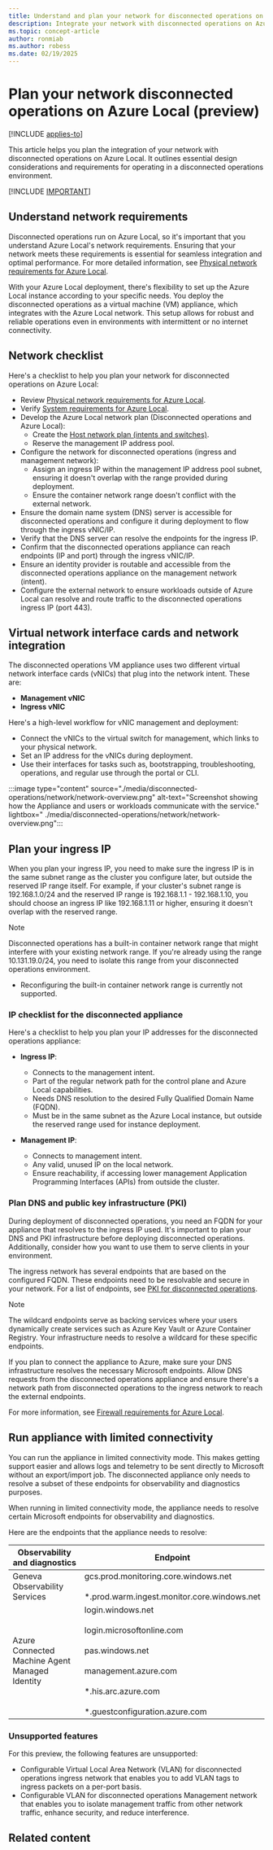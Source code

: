 ```yaml
---
title: Understand and plan your network for disconnected operations on Azure Local (preview)
description: Integrate your network with disconnected operations on Azure Local (preview).
ms.topic: concept-article
author: ronmiab
ms.author: robess
ms.date: 02/19/2025
---
```


# Plan your network disconnected operations on Azure Local (preview) 

[!INCLUDE [applies-to](../includes/release-2411-1-later.md)]

This article helps you plan the integration of your network with disconnected operations on Azure Local. It outlines essential design considerations and requirements for operating in a disconnected operations environment.

[!INCLUDE [IMPORTANT](../includes/disconnected-operations-preview.md)]

## Understand network requirements

Disconnected operations run on Azure Local, so it's important that you understand Azure Local's network requirements. Ensuring that your network meets these requirements is essential for seamless integration and optimal performance. For more detailed information, see [Physical network requirements for Azure Local](../concepts/physical-network-requirements.md).

With your Azure Local deployment, there's flexibility to set up the Azure Local instance according to your specific needs. You deploy the disconnected operations as a virtual machine (VM) appliance, which integrates with the Azure Local network. This setup allows for robust and reliable operations even in environments with intermittent or no internet connectivity.

## Network checklist

Here's a checklist to help you plan your network for disconnected operations on Azure Local:

- Review [Physical network requirements for Azure Local](../concepts/physical-network-requirements.md).
- Verify [System requirements for Azure Local](../concepts/system-requirements.md).
- Develop the Azure Local network plan (Disconnected operations and Azure Local):
  - Create the [Host network plan (intents and switches)](../concepts/host-network-requirements.md).
  - Reserve the management IP address pool.
- Configure the network for disconnected operations (ingress and management network):
  - Assign an ingress IP within the management IP address pool subnet, ensuring it doesn't overlap with the range provided during deployment.  
  - Ensure the container network range doesn't conflict with the external network.
- Ensure the domain name system (DNS) server is accessible for disconnected operations and configure it during deployment to flow through the ingress vNIC/IP.
- Verify that the DNS server can resolve the endpoints for the ingress IP.
- Confirm that the disconnected operations appliance can reach endpoints (IP and port) through the ingress vNIC/IP.
- Ensure an identity provider is routable and accessible from the disconnected operations appliance on the management network (intent).
- Configure the external network to ensure workloads outside of Azure Local can resolve and route traffic to the disconnected operations ingress IP (port 443).

## Virtual network interface cards and network integration

The disconnected operations VM appliance uses two different virtual network interface cards (vNICs) that plug into the network intent. These are:

- **Management vNIC**  
- **Ingress vNIC**  

Here's a high-level workflow for vNIC management and deployment:

- Connect the vNICs to the virtual switch for management, which links to your physical network.
- Set an IP address for the vNICs during deployment.
- Use their interfaces for tasks such as, bootstrapping, troubleshooting, operations, and regular use through the portal or CLI.
  
:::image type="content" source="./media/disconnected-operations/network/network-overview.png" alt-text="Screenshot showing how the Appliance and users or workloads communicate with the service." lightbox=" ./media/disconnected-operations/network/network-overview.png":::

## Plan your ingress IP  

When you plan your ingress IP, you need to make sure the ingress IP is in the same subnet range as the cluster you configure later, but outside the reserved IP range itself. For example, if your cluster's subnet range is 192.168.1.0/24 and the reserved IP range is 192.168.1.1 - 192.168.1.10, you should choose an ingress IP like 192.168.1.11 or higher, ensuring it doesn't overlap with the reserved range.

> [!NOTE]
> Disconnected operations has a built-in container network range that might interfere with your existing network range. If you're already using the range 10.131.19.0/24, you need to isolate this range from your disconnected operations environment.
>
> - Reconfiguring the built-in container network range is currently not supported.

### IP checklist for the disconnected appliance  

Here's a checklist to help you plan your IP addresses for the disconnected operations appliance:

- **Ingress IP**:
  - Connects to the management intent.
  - Part of the regular network path for the control plane and Azure Local capabilities.
  - Needs DNS resolution to the desired Fully Qualified Domain Name (FQDN).
  - Must be in the same subnet as the Azure Local instance, but outside the reserved range used for instance deployment.

- **Management IP**:
  - Connects to management intent.
  - Any valid, unused IP on the local network.
  - Ensure reachability, if accessing lower management Application Programming Interfaces (APIs) from outside the cluster.

### Plan DNS and public key infrastructure (PKI)  

During deployment of disconnected operations, you need an FQDN for your appliance that resolves to the ingress IP used. It's important to plan your DNS and PKI infrastructure before deploying disconnected operations. Additionally, consider how you want to use them to serve clients in your environment.

The ingress network has several endpoints that are based on the configured FQDN. These endpoints need to be resolvable and secure in your network. For a list of endpoints, see [PKI for disconnected operations](../manage/disconnected-operations-pki.md#ingress-endpoints).

> [!NOTE]
> The wildcard endpoints serve as backing services where your users dynamically create services such as Azure Key Vault or Azure Container Registry. Your infrastructure needs to resolve a wildcard for these specific endpoints.

If you plan to connect the appliance to Azure, make sure your DNS infrastructure resolves the necessary Microsoft endpoints. Allow DNS requests from the disconnected operations appliance and ensure there's a network path from disconnected operations to the ingress network to reach the external endpoints.

For more information, see [Firewall requirements for Azure Local](../concepts/firewall-requirements.md).

## Run appliance with limited connectivity  

You can run the appliance in limited connectivity mode. This makes getting support easier and allows logs and telemetry to be sent directly to Microsoft without an export/import job. The disconnected appliance only needs to resolve a subset of these endpoints for observability and diagnostics purposes.

When running in limited connectivity mode, the appliance needs to resolve certain Microsoft endpoints for observability and diagnostics.

Here are the endpoints that the appliance needs to resolve:

| Observability and diagnostics | Endpoint |
|-------------------------------|----------|
|Geneva Observability Services | gcs.prod.monitoring.core.windows.net <br></br> *.prod.warm.ingest.monitor.core.windows.net  |
| Azure Connected Machine Agent Managed Identity |  login.windows.net <br></br> login.microsoftonline.com <br></br> pas.windows.net <br></br> management.azure.com <br></br> *.his.arc.azure.com <br></br> *.guestconfiguration.azure.com |

### Unsupported features  

For this preview, the following features are unsupported:  

- Configurable Virtual Local Area Network (VLAN) for disconnected operations ingress network that enables you to add VLAN tags to ingress packets on a per-port basis.
- Configurable VLAN for disconnected operations Management network that enables you to isolate management traffic from other network traffic, enhance security, and reduce interference.

## Related content